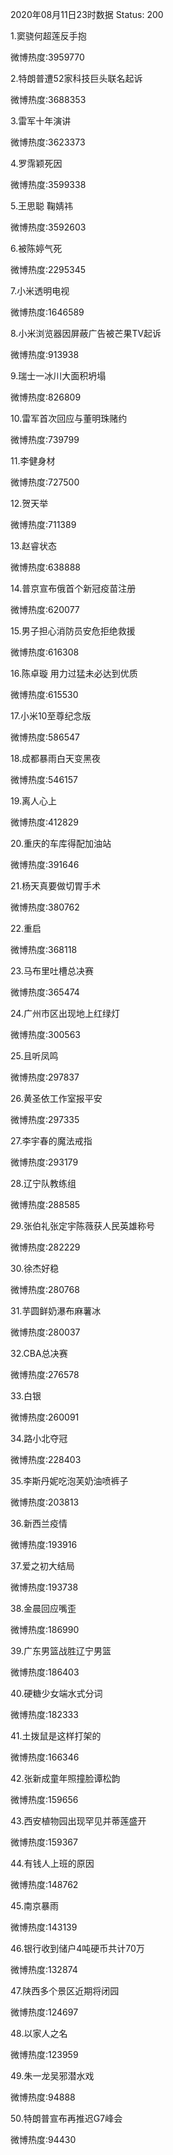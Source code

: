 2020年08月11日23时数据
Status: 200

1.窦骁何超莲反手抱

微博热度:3959770

2.特朗普遭52家科技巨头联名起诉

微博热度:3688353

3.雷军十年演讲

微博热度:3623373

4.罗霈颖死因

微博热度:3599338

5.王思聪 鞠婧祎

微博热度:3592603

6.被陈婷气死

微博热度:2295345

7.小米透明电视

微博热度:1646589

8.小米浏览器因屏蔽广告被芒果TV起诉

微博热度:913938

9.瑞士一冰川大面积坍塌

微博热度:826809

10.雷军首次回应与董明珠赌约

微博热度:739799

11.李健身材

微博热度:727500

12.贺天举

微博热度:711389

13.赵睿状态

微博热度:638888

14.普京宣布俄首个新冠疫苗注册

微博热度:620077

15.男子担心消防员安危拒绝救援

微博热度:616308

16.陈卓璇 用力过猛未必达到优质

微博热度:615530

17.小米10至尊纪念版

微博热度:586547

18.成都暴雨白天变黑夜

微博热度:546157

19.离人心上

微博热度:412829

20.重庆的车库得配加油站

微博热度:391646

21.杨天真要做切胃手术

微博热度:380762

22.重启

微博热度:368118

23.马布里吐槽总决赛

微博热度:365474

24.广州市区出现地上红绿灯

微博热度:300563

25.且听凤鸣

微博热度:297837

26.黄圣依工作室报平安

微博热度:297335

27.李宇春的魔法戒指

微博热度:293179

28.辽宁队教练组

微博热度:288585

29.张伯礼张定宇陈薇获人民英雄称号

微博热度:282229

30.徐杰好稳

微博热度:280768

31.芋圆鲜奶瀑布麻薯冰

微博热度:280037

32.CBA总决赛

微博热度:276578

33.白银

微博热度:260091

34.路小北夺冠

微博热度:228403

35.李斯丹妮吃泡芙奶油喷裤子

微博热度:203813

36.新西兰疫情

微博热度:193916

37.爱之初大结局

微博热度:193738

38.金晨回应嘴歪

微博热度:186990

39.广东男篮战胜辽宁男篮

微博热度:186403

40.硬糖少女端水式分词

微博热度:182333

41.土拨鼠是这样打架的

微博热度:166346

42.张新成童年照撞脸谭松韵

微博热度:159656

43.西安植物园出现罕见并蒂莲盛开

微博热度:159367

44.有钱人上班的原因

微博热度:148762

45.南京暴雨

微博热度:143139

46.银行收到储户4吨硬币共计70万

微博热度:132874

47.陕西多个景区近期将闭园

微博热度:124697

48.以家人之名

微博热度:123959

49.朱一龙吴邪潜水戏

微博热度:94888

50.特朗普宣布再推迟G7峰会

微博热度:94430

